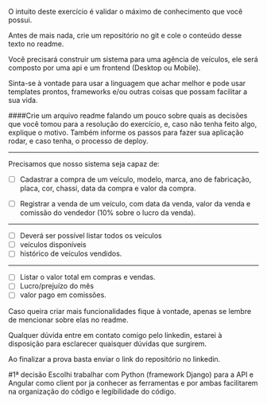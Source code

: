 O intuito deste exercício é validar o máximo de conhecimento que você possui.

Antes de mais nada, crie um repositório no git e cole o conteúdo desse texto no readme.

Você precisará construir um sistema para uma agência de veículos, ele será composto por uma api e 
um frontend (Desktop ou Mobile).

Sinta-se à vontade para usar a linguagem que achar melhor e pode usar templates prontos, frameworks 
e/ou outras coisas que possam facilitar a sua vida.

####Crie um arquivo readme falando um pouco sobre quais as decisões que você tomou para a resolução do exercício, e, caso não tenha feito algo, explique o motivo. Também informe os passos para fazer sua aplicação rodar, e caso tenha, o processo de deploy.

---
Precisamos que nosso sistema seja capaz de:

-[ ] Cadastrar a compra de um veículo, modelo, marca, ano de fabricação, placa, cor, 
 chassi, data da compra e valor da compra.

-[ ] Registrar a venda de um veículo, com data da venda, valor da venda e comissão 
 do vendedor (10% sobre o lucro da venda).
---
-[ ] Deverá ser possível listar todos os veículos
-[ ] veículos disponíveis
-[ ] histórico de veículos vendidos.
---
-[ ] Listar o valor total em compras e vendas. 
-[ ] Lucro/prejuízo do mês
-[ ] valor pago em comissões.

Caso queira criar mais funcionalidades fique à vontade, apenas se lembre de mencionar 
sobre elas no readme.

Qualquer dúvida entre em contato comigo pelo linkedin, estarei à disposição para esclarecer quaisquer dúvidas que surgirem.

Ao finalizar a prova basta enviar o link do repositório no linkedin.

#1ª decisão
Escolhi trabalhar com Python (framework Django) para a API e Angular como client por ja conhecer as 
ferramentas e por ambas facilitarem na organização do código e legibilidade do código.

